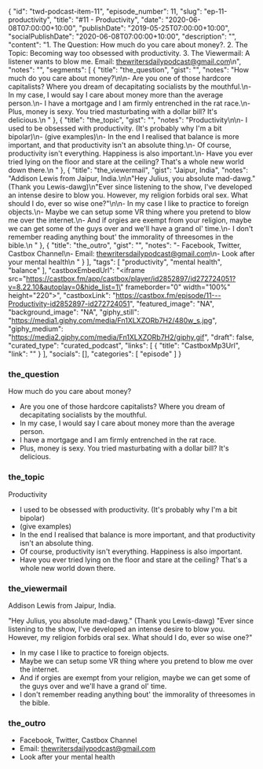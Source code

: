 {
	"id": "twd-podcast-item-11",
	"episode_number": 11,
	"slug": "ep-11-productivity",
	"title": "#11 - Productivity",
	"date": "2020-06-08T07:00:00+10:00",
	"publishDate": "2019-05-25T07:00:00+10:00",
	"socialPublishDate": "2020-06-08T07:00:00+10:00",
	"description": "",
	"content": "1. The Question: How much do you care about money?. 2. The Topic: Becoming way too obsessed with productivity. 3. The Viewermail: A listener wants to blow me. Email: thewritersdailypodcast@gmail.com\n",
	"notes": "",
	"segments": [
		{
			"title": "the_question",
			"gist": "",
			"notes": "How much do you care about money?\n\n- Are you one of those hardcore capitalists? Where you dream of decapitating socialists by the mouthful.\n- In my case, I would say I care about money more than the average person.\n- I have a mortgage and I am firmly entrenched in the rat race.\n- Plus, money is sexy. You tried masturbating with a dollar bill? It's delicious.\n      "
		},
		{
			"title": "the_topic",
			"gist": "",
			"notes": "Productivity\n\n- I used to be obsessed with productivity. (It's probably why I'm a bit bipolar)\n- (give examples)\n- In the end I realised that balance is more important, and that productivity isn't an absolute thing.\n- Of course, productivity isn't everything. Happiness is also important.\n- Have you ever tried lying on the floor and stare at the ceiling? That's a whole new world down there.\n      "
		},
		{
			"title": "the_viewermail",
			"gist": "Jaipur, India",
			"notes": "Addison Lewis from Jaipur, India.\n\n\"Hey Julius, you absolute mad-dawg.\" (Thank you Lewis-dawg)\n\"Ever since listening to the show, I've developed an intense desire to blow you. However, my religion forbids oral sex. What should I do, ever so wise one?\"\n\n- In my case I like to practice to foreign objects.\n- Maybe we can setup some VR thing where you pretend to blow me over the internet.\n- And if orgies are exempt from your religion, maybe we can get some of the guys over and we'll have a grand ol' time.\n- I don't remember reading anything bout' the immorality of threesomes in the bible.\n      "
		},
		{
			"title": "the_outro",
			"gist": "",
			"notes": "- Facebook, Twitter, Castbox Channel\n- Email: thewritersdailypodcast@gmail.com\n- Look after your mental health\n      "
		}
	],
	"tags": [
		"productivity",
		"mental health",
		"balance"
	],
	"castboxEmbedUrl": "<iframe src=\"https://castbox.fm/app/castbox/player/id2852897/id272724051?v=8.22.10&autoplay=0&hide_list=1\" frameborder=\"0\" width=\"100%\" height=\"220\"></iframe>",
	"castboxLink": "https://castbox.fm/episode/11---Productivity-id2852897-id272724051",
	"featured_image": "NA",
	"background_image": "NA",
	"giphy_still": "https://media1.giphy.com/media/Fn1XLXZORb7H2/480w_s.jpg",
	"giphy_medium": "https://media2.giphy.com/media/Fn1XLXZORb7H2/giphy.gif",
	"draft": false,
	"curated_type": "curated_podcast",
	"links": [
		{
			"title": "CastboxMp3Url",
			"link": ""
		}
	],
	"socials": [],
	"categories": [
		"episode"
	]
}

### the_question

How much do you care about money?

- Are you one of those hardcore capitalists? Where you dream of decapitating socialists by the mouthful.
- In my case, I would say I care about money more than the average person.
- I have a mortgage and I am firmly entrenched in the rat race.
- Plus, money is sexy. You tried masturbating with a dollar bill? It's delicious.
      
### the_topic

Productivity

- I used to be obsessed with productivity. (It's probably why I'm a bit bipolar)
- (give examples)
- In the end I realised that balance is more important, and that productivity isn't an absolute thing.
- Of course, productivity isn't everything. Happiness is also important.
- Have you ever tried lying on the floor and stare at the ceiling? That's a whole new world down there.
      
### the_viewermail

Addison Lewis from Jaipur, India.

"Hey Julius, you absolute mad-dawg." (Thank you Lewis-dawg)
"Ever since listening to the show, I've developed an intense desire to blow you. However, my religion forbids oral sex. What should I do, ever so wise one?"

- In my case I like to practice to foreign objects.
- Maybe we can setup some VR thing where you pretend to blow me over the internet.
- And if orgies are exempt from your religion, maybe we can get some of the guys over and we'll have a grand ol' time.
- I don't remember reading anything bout' the immorality of threesomes in the bible.
      
### the_outro

- Facebook, Twitter, Castbox Channel
- Email: thewritersdailypodcast@gmail.com
- Look after your mental health
      
